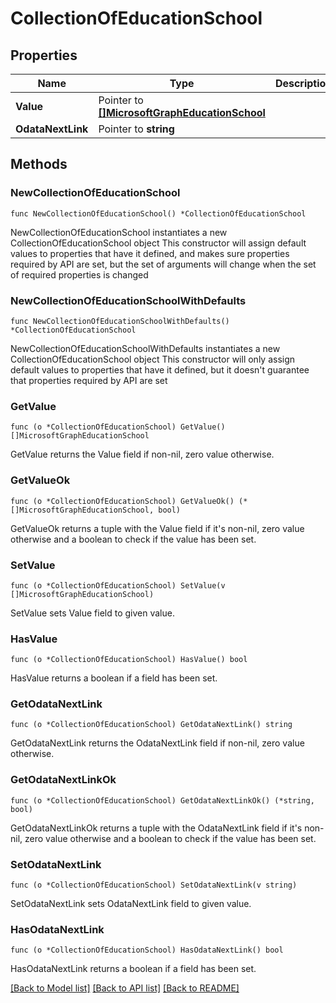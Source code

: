 # CollectionOfEducationSchool

## Properties

Name | Type | Description | Notes
------------ | ------------- | ------------- | -------------
**Value** | Pointer to [**[]MicrosoftGraphEducationSchool**](MicrosoftGraphEducationSchool.md) |  | [optional] 
**OdataNextLink** | Pointer to **string** |  | [optional] 

## Methods

### NewCollectionOfEducationSchool

`func NewCollectionOfEducationSchool() *CollectionOfEducationSchool`

NewCollectionOfEducationSchool instantiates a new CollectionOfEducationSchool object
This constructor will assign default values to properties that have it defined,
and makes sure properties required by API are set, but the set of arguments
will change when the set of required properties is changed

### NewCollectionOfEducationSchoolWithDefaults

`func NewCollectionOfEducationSchoolWithDefaults() *CollectionOfEducationSchool`

NewCollectionOfEducationSchoolWithDefaults instantiates a new CollectionOfEducationSchool object
This constructor will only assign default values to properties that have it defined,
but it doesn't guarantee that properties required by API are set

### GetValue

`func (o *CollectionOfEducationSchool) GetValue() []MicrosoftGraphEducationSchool`

GetValue returns the Value field if non-nil, zero value otherwise.

### GetValueOk

`func (o *CollectionOfEducationSchool) GetValueOk() (*[]MicrosoftGraphEducationSchool, bool)`

GetValueOk returns a tuple with the Value field if it's non-nil, zero value otherwise
and a boolean to check if the value has been set.

### SetValue

`func (o *CollectionOfEducationSchool) SetValue(v []MicrosoftGraphEducationSchool)`

SetValue sets Value field to given value.

### HasValue

`func (o *CollectionOfEducationSchool) HasValue() bool`

HasValue returns a boolean if a field has been set.

### GetOdataNextLink

`func (o *CollectionOfEducationSchool) GetOdataNextLink() string`

GetOdataNextLink returns the OdataNextLink field if non-nil, zero value otherwise.

### GetOdataNextLinkOk

`func (o *CollectionOfEducationSchool) GetOdataNextLinkOk() (*string, bool)`

GetOdataNextLinkOk returns a tuple with the OdataNextLink field if it's non-nil, zero value otherwise
and a boolean to check if the value has been set.

### SetOdataNextLink

`func (o *CollectionOfEducationSchool) SetOdataNextLink(v string)`

SetOdataNextLink sets OdataNextLink field to given value.

### HasOdataNextLink

`func (o *CollectionOfEducationSchool) HasOdataNextLink() bool`

HasOdataNextLink returns a boolean if a field has been set.


[[Back to Model list]](../README.md#documentation-for-models) [[Back to API list]](../README.md#documentation-for-api-endpoints) [[Back to README]](../README.md)


